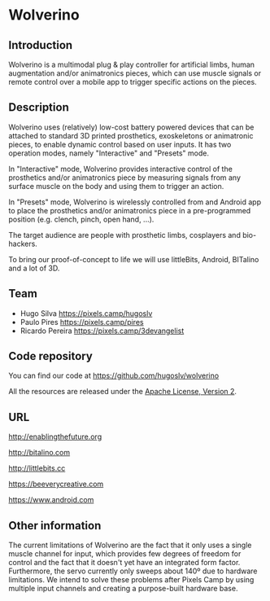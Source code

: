 # Wolverino

## Introduction

Wolverino is a multimodal plug & play controller for artificial limbs, human augmentation and/or animatronics pieces, which can use muscle signals or remote control over a mobile app to trigger specific actions on the pieces. 

## Description

Wolverino uses (relatively) low-cost battery powered devices that can be attached to standard 3D printed prosthetics, exoskeletons or animatronic pieces, to enable dynamic control based on user inputs. It has two operation modes, namely "Interactive" and "Presets" mode. 

In "Interactive" mode, Wolverino provides interactive control of the prosthetics and/or animatronics piece by measuring signals from any surface muscle on the body and using them to trigger an action.

In "Presets" mode, Wolverino is wirelessly controlled from and Android app to place the prosthetics and/or animatronics piece in a pre-programmed position (e.g. clench, pinch, open hand, ...). 

The target audience are people with prosthetic limbs, cosplayers and bio-hackers.

To bring our proof-of-concept to life we will use littleBits, Android, BITalino and a lot of 3D. 

## Team

 * Hugo Silva https://pixels.camp/hugoslv
 * Paulo Pires https://pixels.camp/pires
 * Ricardo Pereira https://pixels.camp/3devangelist

## Code repository

You can find our code at https://github.com/hugoslv/wolverino

All the resources are released under the [Apache License, Version 2][1].

## URL 

http://enablingthefuture.org

http://bitalino.com

http://littlebits.cc

https://beeverycreative.com

https://www.android.com

## Other information

The current limitations of Wolverino are the fact that it only uses a single muscle channel for input, which provides few degrees of freedom for control and the fact that it doesn't yet have an integrated form factor. Furthermore, the servo currently only sweeps about 140º due to hardware limitations. We intend to solve these problems after Pixels Camp by using multiple input channels and creating a purpose-built hardware base.

[1]: https://www.apache.org/licenses/LICENSE-2.0
